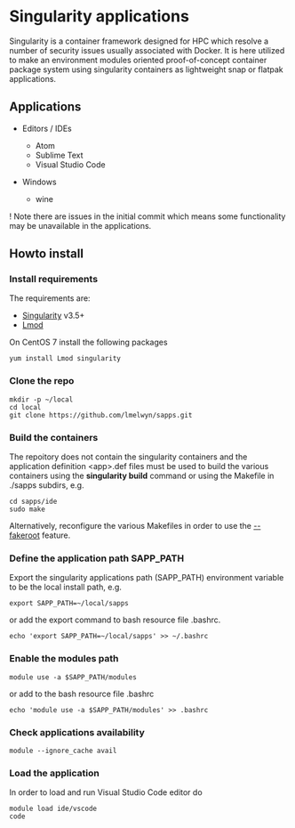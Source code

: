 # Singularity applications

Singularity is a container framework designed for HPC which resolve a number
of security issues usually associated with Docker. It is here utilized to make 
an environment modules oriented proof-of-concept container package system
using singularity containers as lightweight snap or flatpak applications.

## Applications 

  * Editors / IDEs 
      - Atom
      - Sublime Text
      - Visual Studio Code

  * Windows
      - wine

! Note there are issues in the initial commit which means
some functionality may be unavailable in the applications.

## Howto install 

### Install requirements 

The requirements are:
  
  * [Singularity](https://sylabs.io/docs/) v3.5+
  * [Lmod](https://lmod.readthedocs.io/en/latest/)
 
On CentOS 7 install the following packages

```
yum install Lmod singularity
``` 

### Clone the repo

```
mkdir -p ~/local
cd local
git clone https://github.com/lmelwyn/sapps.git
```
### Build the containers

The repoitory does not contain the singularity containers and the application definition \<app\>.def files must be
used to build the various containers using the **singularity build** command or using the Makefile in ./sapps  subdirs, e.g.

```
cd sapps/ide
sudo make
```


Alternatively, reconfigure the various Makefiles in order to use the [--fakeroot](https://sylabs.io/guides/3.3/user-guide/fakeroot.html) feature.

### Define the application path SAPP_PATH

Export the singularity applications path (SAPP_PATH) environment variable to be the local install path,  e.g.

```
export SAPP_PATH=~/local/sapps
```

or add the export command to bash resource file .bashrc.
```
echo 'export SAPP_PATH=~/local/sapps' >> ~/.bashrc
```
### Enable the modules path

```
module use -a $SAPP_PATH/modules
``` 

or add to the bash resource file .bashrc

```
echo 'module use -a $SAPP_PATH/modules' >> .bashrc
```

### Check applications availability

```
module --ignore_cache avail
```

### Load the application

In order to load and run Visual Studio Code editor do  

```
module load ide/vscode
code
```

